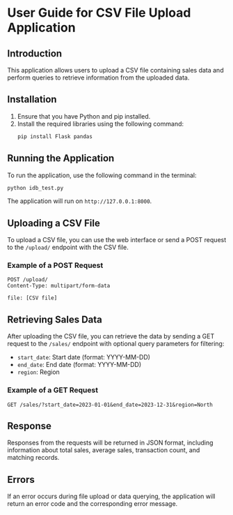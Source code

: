 # User Guide for CSV File Upload Application

## Introduction

This application allows users to upload a CSV file containing sales data and perform queries to retrieve information from the uploaded data.

## Installation

1. Ensure that you have Python and pip installed.
2. Install the required libraries using the following command:
   ```bash
   pip install Flask pandas
   ```

## Running the Application

To run the application, use the following command in the terminal:

```bash
python idb_test.py
```

The application will run on `http://127.0.0.1:8000`.

## Uploading a CSV File

To upload a CSV file, you can use the web interface or send a POST request to the `/upload/` endpoint with the CSV file.

### Example of a POST Request

```
POST /upload/
Content-Type: multipart/form-data

file: [CSV file]
```

## Retrieving Sales Data

After uploading the CSV file, you can retrieve the data by sending a GET request to the `/sales/` endpoint with optional query parameters for filtering:

- `start_date`: Start date (format: YYYY-MM-DD)
- `end_date`: End date (format: YYYY-MM-DD)
- `region`: Region

### Example of a GET Request

```
GET /sales/?start_date=2023-01-01&end_date=2023-12-31&region=North
```

## Response

Responses from the requests will be returned in JSON format, including information about total sales, average sales, transaction count, and matching records.

## Errors

If an error occurs during file upload or data querying, the application will return an error code and the corresponding error message.
